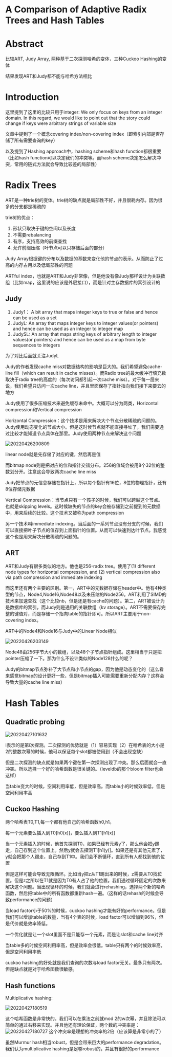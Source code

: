 # A Comparison of Adaptive Radix Trees and Hash Tables

# Abstract

比较ART, Judy Array, 两种基于二次探测哈希的变体，三种Cuckoo Hashing的变体

结果发现ART和Judy都不能与哈希方法相比

# Introduction

这里提到了这里的比较只用于integer:
We only focus on keys from an integer domain. In this regard, we would like to point out that the story could change if keys were arbitrary strings of variable size

文章中提到了一个概念covering index/non-covering index（即索引内部是否存储了所有需要查询的key）

以及提到了Hashing approach中，hashing scheme和hash function都很重要（比如hash function可以决定我们的冲突等。而hash scheme决定怎么解决冲突，常用的链式方法就会导致比较差的局部性）

# Radix Trees

ART是一种trie树的变体。trie树的缺点就是局部性不好，并且很耗内存。因为很多的分支都是稀疏的

trie树的优点：
1. 形状只取决于键的空间以及长度
2. 不需要rebalancing
3. 有序，支持高效的前缀查找
4. 允许前缀压缩（叶节点可以只存储后面的部分）

Judy Array根据键的分布以及数据的基数来变化他的节点的表示。从而防止了过高的内存占用以及低局部性的问题

ARTful index，也就是ART和Judy非常像，但是他没有像Judy那样设计为关联数组（比如map，这里说的应该是外层接口），而是针对主存数据库的索引设计的

## Judy

1. Judy1： A bit array that maps integer keys to true or false and hence can be used as a set
2. JudyL: An array that maps integer keys to integer values(or pointers) and hence can be used as an integer to integer map
3. JudySL: An array that maps string keys of arbitrary length to integer values(or pointers) and hence can be used as a map from byte sequences to integers

为了对比后面就关注JudyL

Judy的作者发现cache miss对数据结构的影响是巨大的。我们希望避免cache-line fill（which can result in cache misses）。而Radix tree的最大缓冲行填充数取决于radix tree的高度的（每次访问都引起一次cache miss）。对于每一层来说，我们希望只访问一次cache line，并且里面保存了指针指向我们接下来要去的地方

Judy使用了很多压缩技术来避免缓存未命中。大概可以分为两类，Horizontal compression和Vertical compression

Horizontal Compression：这个技术是用来解决大个节点分散稀疏的问题的。Judy使用动态变化的节点大小。但是这时候节点就不能直接寻址了，我们需要通过比较才能知道节点具体在那里。Judy使用两种节点来解决这个问题

![20220426200809](https://picsheep.oss-cn-beijing.aliyuncs.com/pic/20220426200809.png)

linear node就是先存储了对应的键，然后再是值

而bitmap node则是把对应的位和指针交错分布。256的值域会被用8个32位的整数划分开。注意这会导致两次cache line miss

Judy把节点的元信息存储在指针上，所以每个指针有16位，8位的物理指针，还有8位存储元数据

Vertical Compression：当节点只有一个孩子的时候，我们可以跨越这个节点。也就是skipping levels。这时候缺失的节点的key会被存储到之前提到的元数据中，用来后续的比较。这个技术又被称为path compression

另一个技术叫immediate indexing。当后面的一系列节点没有分支的时候，我们可以直接把叶子节点的值存到上面指针的位置。从而可以快速到达叶节点。我感觉这个也是用来解决分散稀疏的问题的。

## ART

ART和Judy有很多类似的地方。他也是256-radix tree。使用了(1) different node types for horizontal compression, and (2) vertical compression also via path compression and immediate indexing

而这里还有两个主要的区别。第一，ART中的元数据存储在header中。他有4种类型的节点，Node4,Node16,Node48以及未压缩的Node256。ART利用了SIMD的技术来加速查找（这个比较nb，但是还是有cache的问题）。第二，ART被设计为是数据库的索引，而Judy则是通用的关联数组（kv storage）。ART不需要保存完整的键值对，而是存储一个指向table的指针即可。所以ART主要用于non-covering index。

ART中的Node4和Node16与Judy中的Linear Node相似

![20220426203149](https://picsheep.oss-cn-beijing.aliyuncs.com/pic/20220426203149.png)

Node48由256字节大小的数组，以及48个子节点指针组成。这里相当于只是把pointer压缩了一下。那为什么不设计类似的Node128什么的呢？

Judy的bitmap节点弥补了大节点和小节点的gap，因为他是动态变化的（这么看来感觉bitmap的设计更好一些，但是bitmap插入可能需要重新分配内存？这样会导致大量的cache line miss）

# Hash Tables

## Quadratic probing

![20220427101632](https://picsheep.oss-cn-beijing.aliyuncs.com/pic/20220427101632.png)

i表示的是第i次探测。二次探测的优势就是（1）容易实现（2）在哈希表的大小是2的整数次幂的时候，他可以保证每个slot都被使用到（不会出现空缺）

但是二次探测的缺点就是如果两个键在第一次探测出现了冲突。那么后面就会一直冲突。所以选择一个好的哈希函数是很关键的。（leveldb的那个bloom filter也会这样）

当table变大的时候，空间利用率低，但是效率高。而table小的时候效率低，但是空间利用率高

## Cuckoo Hashing

两个哈希表T0,T1,每一个都有他自己的哈希函数h0,h1。

每一个元素要么插入到T0[h0(x)]，要么插入到T1[h1(x)]

当一个元素插入的时候，他首先探测T0，如果已经有元素y了，那么他会把y踢走，自己存到这个位置上。然后y就会去探测T1[h1(y)]。如果还是有其他元素了，y就会把那个人踢走，自己存到T1中。我们会不断循环，直到所有人都找到他的位置

但是这样可能会导致无限循环。比如当y把z从T1踢出来的时候，z需要从T0找位置。但是z之所以在T1就是因为T0有人占了他的位置。我们通过循环固定的次数来解决这个问题。当出现循环的时候，我们就会进行rehashing，选择两个新的哈希函数，然后把table中的所有函数都重新hash一遍。（这样的话rehash的时候会导致performance的问题）

当load factor小于50%的时候，cuckoo hashing才能有好的performance。但是我们可以增加table的数量，当有4个表的时候，load factor可以增加到96%，但是代价就是效率降低。

一个优化就是让一个slot里面不是只能存一个元素，而是让slot和cache line对齐

当table多的时候空间利用率高，但是效率会很低。table只有两个的时候效率高，但是空间利用率低

cuckoo hashing的好处就是我们查询的次数与load factor无关。最多只有两次。但是缺点就是对于哈希函数很敏感。

## Hash functions

Multiplicative hashing:

![20220427180519](https://picsheep.oss-cn-beijing.aliyuncs.com/pic/20220427180519.png)

这个哈希函数是非常快的。我们可以在乘法之前就mod 2的w次幂，并且除法可以简单的通过右移来实现。并且他还有理论保证，两个数的冲突率是：
![20220427180727](https://picsheep.oss-cn-beijing.aliyuncs.com/pic/20220427180727.png)
这个冲突率是理想的冲突率的2倍（应该算是非常小的了）

虽然Murmur hash相当robust，但是会带来巨大的performance degradation。我们认为multiplicative hashing是足够robust的，并且有很好的performance

